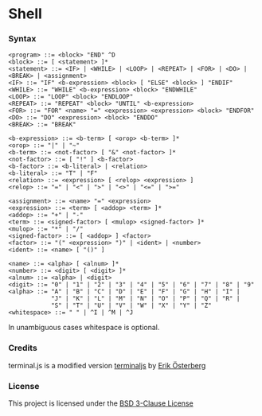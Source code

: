 # Shell

### Syntax ###
```
<program> ::= <block> "END" ^D
<block> ::= [ <statement> ]*
<statement> ::= <IF> | <WHILE> | <LOOP> | <REPEAT> | <FOR> | <DO> | <BREAK> | <assignment>
<IF> ::= "IF" <b-expression> <block> [ "ELSE" <block> ] "ENDIF"
<WHILE> ::= "WHILE" <b-expression> <block> "ENDWHILE"
<LOOP> ::= "LOOP" <block> "ENDLOOP"
<REPEAT> ::= "REPEAT" <block> "UNTIL" <b-expression>
<FOR> ::= "FOR" <name> "=" <expression> <expression> <block> "ENDFOR"
<DO> ::= "DO" <expression> <block> "ENDDO"
<BREAK> ::= "BREAK"

<b-expression> ::= <b-term> [ <orop> <b-term> ]*
<orop> ::= "|" | "~"
<b-term> ::= <not-factor> [ "&" <not-factor> ]*
<not-factor> ::= [ "!" ] <b-factor>
<b-factor> ::= <b-literal> | <relation>
<b-literal> ::= "T" | "F"
<relation> ::= <expression> [ <relop> <expression> ]
<relop> ::= "=" | "<" | ">" | "<>" | "<=" | ">="

<assignment> ::= <name> "=" <expression>
<expression> ::= <term> [ <addop> <term> ]*
<addop> ::= "+" | "-"
<term> ::= <signed-factor> [ <mulop> <signed-factor> ]*
<mulop> ::= "*" | "/"
<signed-factor> ::= [ <addop> ] <factor>
<factor> ::= "(" <expression> ")" | <ident> | <number>
<ident> ::= <name> [ "()" ]

<name> ::= <alpha> [ <alnum> ]*
<number> ::= <digit> [ <digit> ]*
<alnum> ::= <alpha> | <digit>
<digit> ::= "0" | "1" | "2" | "3" | "4" | "5" | "6" | "7" | "8" | "9"
<alpha> ::= "A" | "B" | "C" | "D" | "E" | "F" | "G" | "H" | "I" |
            "J" | "K" | "L" | "M" | "N" | "O" | "P" | "Q" | "R" |
            "S" | "T" | "U" | "V" | "W" | "X" | "Y" | "Z"
<whitespace> ::= " " | ^I | ^M | ^J
```
In unambiguous cases whitespace is optional.

### Credits ###

terminal.js is a modified version [terminaljs](https://github.com/eosterberg/terminaljs) by [Erik Österberg](https://github.com/eosterberg)

### License ###

This project is licensed under the [BSD 3-Clause License](./LICENSE)
